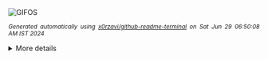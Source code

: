 <div align="justify">
<picture>
    <source media="(prefers-color-scheme: dark)" srcset="https://i.ibb.co/r4TFQ9P/output-gif.gif">
    <source media="(prefers-color-scheme: light)" srcset="https://i.ibb.co/r4TFQ9P/output-gif.gif">
    <img alt="GIFOS" src="https://i.ibb.co/r4TFQ9P/output-gif.gif">
</picture>

<sub><i>Generated automatically using [x0rzavi/github-readme-terminal](https://github.com/x0rzavi/github-readme-terminal) on Sat Jun 29 06:50:08 AM IST 2024</i></sub>

<details>
<summary>More details</summary>

</details>
</div>

<!-- Image deletion URL: https://ibb.co/yWGdN2T/09c8419854ce83de16ebcd0a41e108fe -->